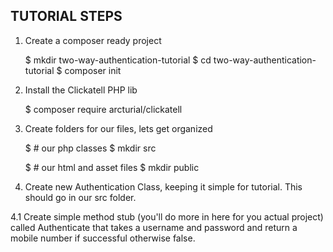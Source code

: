 TUTORIAL STEPS
--------------

1. Create a composer ready project

    
    $ mkdir two-way-authentication-tutorial
    $ cd two-way-authentication-tutorial
    $ composer init
    
    
2. Install the Clickatell PHP lib

    $ composer require arcturial/clickatell
    
3. Create folders for our files, lets get organized

    $ # our php classes
    $ mkdir src
    
    $ # our html and asset files
    $ mkdir public
    
4. Create new Authentication Class, keeping it simple for tutorial. This should go in our src folder.

4.1 Create simple method stub (you'll do more in here for you actual project) called Authenticate that 
takes a username and password and return a mobile number if successful otherwise false.
 
    
  